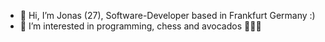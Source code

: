 - 👋 Hi, I’m Jonas (27), Software-Developer based in Frankfurt Germany :)
- 👀 I’m interested in programming, chess and avocados 🥑🥑🥑
